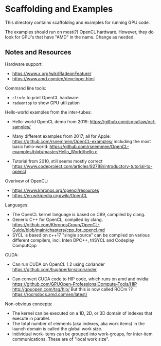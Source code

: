 Scaffolding and Examples
========================
This directory contains scaffolding and examples for running GPU code.

The examples should run on most(?) OpenCL hardware. However, they do
look for GPU's that have "AMD" in the name. Change as needed.

Notes and Resources
-------------------

Hardware support:
* https://www.x.org/wiki/RadeonFeature/
* https://www.amd.com/en/developer.html

Command line tools:
* `clinfo` to print OpenCL hardware
* `radeontop` to show GPU utilization

Hello-world examples from the inter-tubes:

* Hello-world OpenCL demo from 2019:
  https://github.com/cqcallaw/ocl-samples/

* Many different examples from 2017; all for Apple:
  https://github.com/rsnemmen/OpenCL-examples/
  including the most basic hello-world:
  https://github.com/rsnemmen/OpenCL-examples/blob/master/Hello_World/hello.c

* Tutorial from 2010, still seems mostly correct
  https://www.codeproject.com/articles/92788/introductory-tutorial-to-opencl

Overivew of OpenCL:
* https://www.khronos.org/opencl/resources
* https://en.wikipedia.org/wiki/OpenCL

Languages:
* The OpenCL kernel language is based on C99, compiled by clang.
* Generic C++ for OpenCL, compiled by clang.
  https://github.com/KhronosGroup/OpenCL-Guide/blob/main/chapters/cpp_for_opencl.md
* SYCL is based on c++17 "single source" can be compiled on various
  different compilers, incl. Inten DPC++, triSYCL and Codeplay ComputCpp

CUDA:
* Can run CUDA on OpenCL 1.2 using coriander
  https://github.com/hughperkins/coriander

* Can convert CUDA code to HIP code, which runs on amd and nvidia
  https://github.com/GPUOpen-ProfessionalCompute-Tools/HIP
  http://gpuopen.com/tag/hip/
  But this is now called ROCm ??
  https://rocmdocs.amd.com/en/latest/

Non-obvious concepts:
* The kernel can be executed on a 1D, 2D, or 3D domain of indexes that
  execute in parallel.
* The total number of elements (aka indexes, aka work items) in the
  launch domain is called the global work size.
* Individual work-items can be grouped into work-groups, for inter-item
  communications. These are of "local work size".
